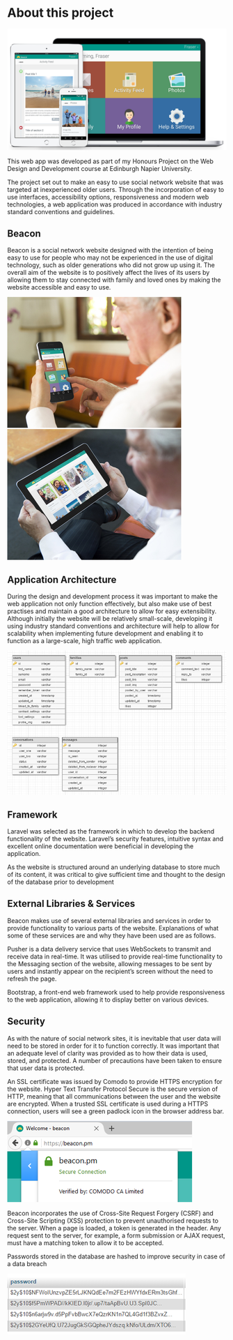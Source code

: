 
# About this project

![](docs/mockup-devices.png)

This web app was developed as part of my Honours Project on the Web Design and Development course at Edinburgh Napier University.

The project set out to make an easy to use social network website that was targeted at inexperienced older users. Through the incorporation of easy to use interfaces, accessibility options, responsiveness and modern web technologies, a web application was produced  in accordance with industry standard conventions and guidelines. 

## Beacon

Beacon is a social network website designed with the intention of being easy to use for people who may not be experienced in the use of digital technology, such as older generations who did not grow up using it. The overall aim of the website is to positively affect the lives of its users by allowing them to stay connected with family and loved ones by making the website accessible and easy to use. 

![](docs/user.jpg) ![](docs/user-photos.jpg)

## Application Architecture 

During the design and development process it was important to make the web application not only function effectively, but also make use of best practises and maintain a good architecture to allow for easy extensibility. Although initially the website will be relatively small-scale, developing it using industry standard conventions and architecture will help to allow for scalability when implementing future development and enabling it to function as a large-scale, high traffic web application.

![](docs/database_structure.png)

## Framework

Laravel was selected as the framework in which to develop the backend functionality of the website. Laravel’s security features, intuitive syntax and excellent online documentation were beneficial in developing the application.   

As the website is structured around an underlying database to store much of its content, it was critical to give sufficient time and thought to the design of the database prior to development 

## External Libraries & Services

Beacon makes use of several external libraries and services in order to provide functionality to various parts of the website. Explanations of what some of these services are and why they have been used are as follows. 

Pusher is a data delivery service that uses WebSockets to transmit and receive data in real-time. It was utilised to provide real-time functionality to the Messaging section of the website, allowing messages to be sent by users and instantly appear on the recipient’s screen without the need to refresh the page. 

Bootstrap, a front-end web framework used to help provide responsiveness to the web application, allowing it to display better on various devices.

## Security

As with the nature of social network sites, it is inevitable that user data will need to be stored in order for it to function correctly. 
It was important that an adequate level of clarity was provided as to how their data is used, stored, and protected. A number of precautions have been taken to ensure that user data is protected. 

An SSL certificate was issued by Comodo to provide HTTPS encryption for the website. Hyper Text Transfer Protocol Secure is the secure version of HTTP, meaning that all communications between the user and the website are encrypted. When a trusted SSL certificate is used during a HTTPS connection, users will see a green padlock icon in the browser address bar. 

![](docs/https.PNG)

Beacon incorporates the use of Cross-Site Request Forgery (CSRF) and Cross-Site Scripting (XSS) protection to prevent unauthorised requests to the server. When a page is loaded, a token is generated in the header. Any request sent to the server, for example, a form submission or AJAX request, must have a matching token to allow it to be accepted. 

Passwords stored in the database are hashed to improve security in case of a data breach

![](docs/hashed_passwords.PNG)


